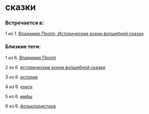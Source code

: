 # сказки

### Встречается в:

1 из 1. [Владимир Пропп, Исторические корни волшебной сказки](../Книги/Прочее/Владимир%20Пропп%20-%20Исторические%20корни%20волшебной%20сказки.md)


### Близкие теги:

1 из 6. [Владимир Пропп](../__tags/vladimir_propp.md)

2 из 6. [исторические корни волшебной сказки](../__tags/istoricheskie_korni_volshebnoy_skazki.md)

3 из 6. [история](../__tags/istoriya.md)

4 из 6. [книги](../__tags/knigi.md)

5 из 6. [мифы](../__tags/mify.md)

6 из 6. [фольклористика](../__tags/folkloristika.md)

